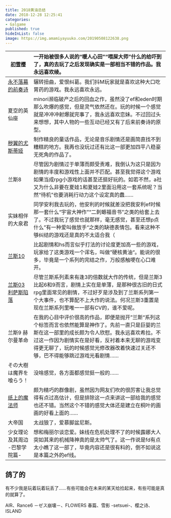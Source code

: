 ```yaml
---
title: 2018黄油总结
date: 2018-12-28 12:25:41
categories:
- Galgame
published: true
hideInList: false
image: https://img.amamiyayuuko.com/20190508122638.png
---
```

| [初雪樱](https://yuukoamamiya.github.io/p/hatsuyukisakura/)                        | 一开始被很多人说的“暖人心田”“喂屎大师”什么的给吓到了，真的去玩了之后发现确实是一部相当不错的作品。我永远喜欢绫。 |
| ----------------------------- | :----------------------------------------------------------- |
| [永不落幕的前奏诗](https://yuukoamamiya.github.io/p/%E3%82%BD%E3%83%AC%E3%83%A8%E3%83%AA%E3%83%8E%E5%89%8D%E5%A5%8F%E8%A9%A9/)              | 辗转扭曲，爱恨纠葛。我们抖M玩家就是喜欢这种大口吃胃药的游戏。我永远喜欢永远。 |
| 夏空的英仙座                  | minori濒临破产之后的回血之作，虽然没了ef和eden时期那么吹爆的感觉，但是灵气依然还在。玩的时候一个感觉就是冲冲冲射爆就完事了，我永远喜欢恋妹。不过回过头来想想，其中人物的一些互动已经又有了后来前奏诗的原型。 |
| [秽翼的尤斯蒂娅](https://yuukoamamiya.github.io/p/huiyi-de-yousidiya/)                | 制作精良的童话作品，无论是音乐剧情还是画简直找不到糟糕的地方。我再也没玩过还有比这一部更加四平八稳豪无死角的作品了。 |
| 兰斯8                         | 尽管因为剧情过于单薄而颇受责难，我倒认为这只是因为剧情的丰度和游戏性上面并不匹配。甚至我觉得这个游戏如果当成rpg小游戏的话甚至还挺好玩的。如若不然，a社又为什么非要在夏娃1和夏娃2里面沿用这一套系统呢？当然“待机”也要消耗行动力这个设定真的蠢…… |
| 实妹相伴的大泉君              | 同学安利我去玩的，他安利的时候就差没把我安利ef时候那一套什么“宇宙大神作”“二刺螈福音书”之类的给套上去了。不过我玩了感觉也就那样，毫无感觉，甚至还想p点什么”有一种爱叫做放手“之类的缺德表情包。看来这种不够纠结的游戏还是真的不太适合我（ |
| [兰斯10](https://yuukoamamiya.github.io/p/rance-10/)                        | 比起剧情和hs而言似乎打法的讨论度更加高一些的游戏，玩家给了这类游戏一个诨名，叫做”硬核黄油“。能说的很多，毕竟是一个系列的完结之作，万般感触哽在心口难开。 |
| [兰斯03 利萨斯陷落](https://yuukoamamiya.github.io/p/Rance-3/)             | 尽管兰斯系列素来有逢3的倍数就大作的传统，但是兰斯3比起6和9而言，剧情上实在是单薄，是那种很古旧的日式rpg里面常见的剧情，不过好歹是涉及到了兰斯系列第一个大事件，也不算配不上大作的说法。何况兰斯3重置是现在兰斯系列里唯一一部有CV的，谁不爱呢。 |
| 兰斯9 赫尔曼革命              | 在我的心目中评价很高的作品，即便是抛开”兰斯“系列这个标签而言也依然能算是神作了。先前一直只是巨婴的兰斯在这一部里的成长颇为令人欣慰。我永远喜欢希拉。不过这一作因为剧情实在是好看，反衬着本来无聊的游戏变得更无聊了，玩的时候感觉光修改器改着快速过关还不够，巴不得能够跳过游戏光看剧情…… |
| その大樹は魔界を喰らう！      | 没啥感觉，各方面都感觉挺一般的……                             |
| [纸上的魔法师](https://yuukoamamiya.github.io/p/%E7%B4%99%E3%81%AE%E4%B8%8A%E3%81%AE%E9%AD%94%E6%B3%95%E4%BD%BF%E3%81%84/)                  | 颇为精巧的群像剧，虽然因为网友们吹的很厉害让我总觉得有点过高估计，但是排除这一点来讲这一部给我的感觉也还不错。当然这个不错的感觉大体还是建立在桐叶的画画的好看上面的…… |
| 大帝国                        | 太战狼了，爱慕脚盆尼斯。                                     |
| 少女理论及其周边 -巴黎学院篇- | 想和梅丽尔谈恋爱。妹线在危机处理不了的时候露娜大人突如其来的机械降神真的是太帅气了。这一作说是fd有点太小瞧了这一部了，毕竟内容还是很有料的，倒不如说这是本篇之外的ef线。 |

## 鸽了的

有不少我是玩着玩着玩丢了……有些可能会在未来的某天给捡起来，有些可能是真的就算了。

AIR、Rance6 －ゼス崩壊－、FLOWERS 春篇、雪影 -setsuei-、樱之诗、ISLAND
